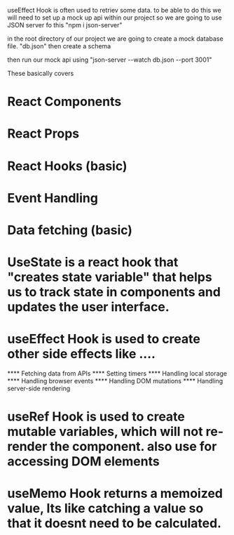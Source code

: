 useEffect Hook is often used to retriev some data.
to be able to do this we will need to set up a mock up api within our project
so we are going to use JSON server fo this "npm i json-server"

in the root directory of our project we are going to create a mock database file. "db.json"
then create a schema

then run our mock api using "json-server --watch db.json --port 3001"


These basically covers 
# React Components
# React Props
# React Hooks (basic)
# Event Handling
# Data fetching (basic)


# UseState is a react hook that "creates state variable" that helps us to track state in components and updates the user interface.


# useEffect Hook is used to create other side effects like ....
**** Fetching data from APIs
**** Setting timers
**** Handling local storage
**** Handling browser events
**** Handling DOM mutations
**** Handling server-side rendering

# useRef Hook is used to create mutable variables, which will not re-render the component. also use for accessing DOM elements

# useMemo Hook returns a memoized value, Its like catching a value so that it doesnt need to be calculated.